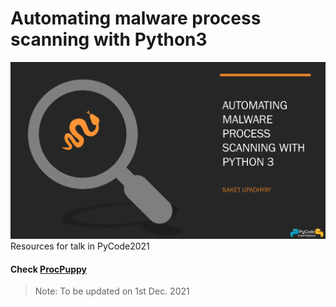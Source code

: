 # Automating malware process scanning with Python3
![](https://github.com/Saket-Upadhyay/Talks-and-Presentation/blob/main/2021/PyCode2021/Automating%20malware%20process%20scanning%20with%20Python3%20Splash.png)
Resources for talk in PyCode2021

#### Check [ProcPuppy](https://github.com/Saket-Upadhyay/ProcPuppy)

> Note: To be updated on 1st Dec. 2021
